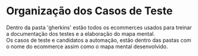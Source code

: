 # Organização dos Casos de Teste #

Dentro da pasta 'gherkins' estão todos os ecommerces usados para treinar a documentação dos testes e a elaboração do mapa mental.
<br>
Os casos de teste e candidatos a automação, estão dentro das pastas com o nome do ecommerce assim como o mapa mental desenvolvido. 